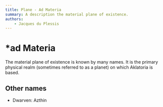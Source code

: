 ```yaml
---
title: Plane - Ad Materia
summary: A description the material plane of existence.
authors:
    - Jacques du Plessis
---
```

# *ad Materia

The material plane of existence is known by many names.  It is the primary physical realm (sometimes referred to as a planet) on which Aklatoria is based.

## Other names
* Dwarven: Azthin